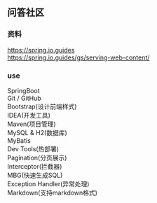 ## 问答社区

### 资料
https://spring.io.guides  
https://spring.io.guides/gs/serving-web-content/

### use
SpringBoot  
Git / GitHub  
Bootstrap(设计前端样式)  
IDEA(开发工具)  
Maven(项目管理)  
MySQL & H2(数据库)  
MyBatis  
Dev Tools(热部署)  
Pagination(分页展示)  
Interceptor(拦截器)  
MBG(快速生成SQL)  
Exception Handler(异常处理)  
Markdown(支持markdown格式)